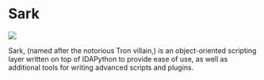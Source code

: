 # Sark

![](https://github.com/tmr232/Sark/blob/media-only/media/sark-pacman_small.jpg)

Sark, (named after the notorious Tron villain,) is an object-oriented scripting layer
written on top of IDAPython to provide ease of use, as well as additional tools for
writing advanced scripts and plugins.
